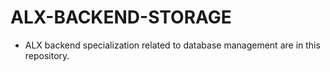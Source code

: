 # ALX-BACKEND-STORAGE

- ALX backend  specialization related to database management are in this repository.
